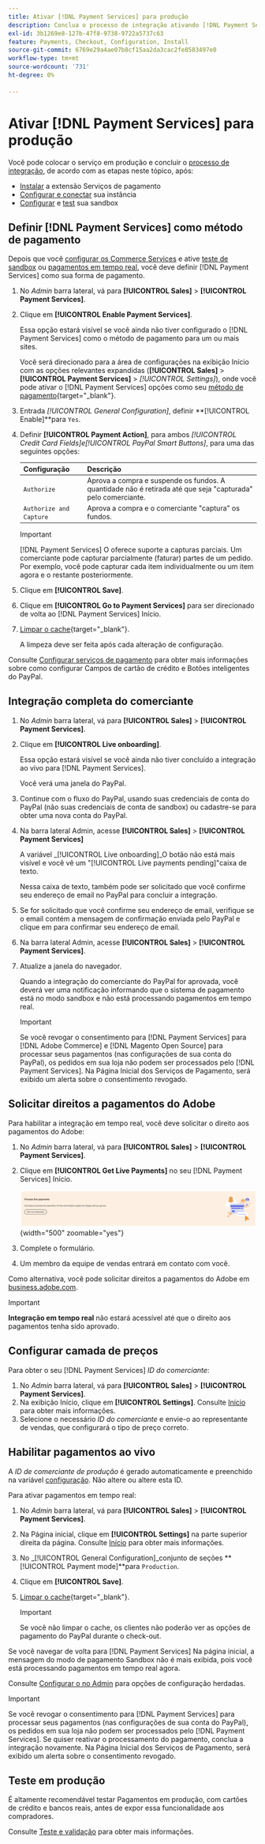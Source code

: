 ```yaml
---
title: Ativar [!DNL Payment Services] para produção
description: Conclua o processo de integração ativando [!DNL Payment Services] para produção.
exl-id: 3b1269e8-127b-47f8-9738-9722a5737c63
feature: Payments, Checkout, Configuration, Install
source-git-commit: 6769e29a4ae07b8cf15aa2da3cac2fe8583497e0
workflow-type: tm+mt
source-wordcount: '731'
ht-degree: 0%

---
```


# Ativar [!DNL Payment Services] para produção

Você pode colocar o serviço em produção e concluir o [processo de integração](onboard.md), de acordo com as etapas neste tópico, após:

* [Instalar](install.md) a extensão Serviços de pagamento
* [Configurar e conectar](connect.md) sua instância
* [Configurar](sandbox.md) e [test](test-validate.md) sua sandbox

## Definir [!DNL Payment Services] como método de pagamento

Depois que você [configurar os Commerce Services](connect.md#configure-commerce-services) e ative [teste de sandbox](sandbox.md#enable-sandbox-testing) ou [pagamentos em tempo real](#enable-live-payments), você deve definir [!DNL Payment Services] como sua forma de pagamento.

1. No _Admin_ barra lateral, vá para **[!UICONTROL Sales]** > **[!UICONTROL Payment Services]**.
1. Clique em **[!UICONTROL Enable Payment Services]**.

   Essa opção estará visível se você ainda não tiver configurado o [!DNL Payment Services] como o método de pagamento para um ou mais sites.

   Você será direcionado para a área de configurações na exibição Início com as opções relevantes expandidas (**[!UICONTROL Sales]** > **[!UICONTROL Payment Services]** > _[!UICONTROL Settings]_), onde você pode ativar o [!DNL Payment Services] opções como seu [método de pagamento](https://docs.magento.com/user-guide/configuration/sales/payment-methods.html){target="_blank"}.

1. Entrada _[!UICONTROL General Configuration]_, definir **[!UICONTROL Enable]**para `Yes`.
1. Definir **[!UICONTROL Payment Action]**, para ambos _[!UICONTROL Credit Card Fields]_e_[!UICONTROL PayPal Smart Buttons]_, para uma das seguintes opções:

   | Configuração | Descrição |
   |---|---|
   | `Authorize` | Aprova a compra e suspende os fundos. A quantidade não é retirada até que seja &quot;capturada&quot; pelo comerciante. |
   | `Authorize and Capture` | Aprova a compra e o comerciante &quot;captura&quot; os fundos. |

   >[!IMPORTANT]
   >
   >[!DNL Payment Services] O oferece suporte a capturas parciais. Um comerciante pode capturar parcialmente (faturar) partes de um pedido. Por exemplo, você pode capturar cada item individualmente ou um item agora e o restante posteriormente.

1. Clique em **[!UICONTROL Save]**.
1. Clique em **[!UICONTROL Go to Payment Services]** para ser direcionado de volta ao [!DNL Payment Services] Início.
1. [Limpar o cache](https://docs.magento.com/user-guide/system/cache-management.html){target="_blank"}.

   A limpeza deve ser feita após cada alteração de configuração.

Consulte [Configurar serviços de pagamento](settings.md) para obter mais informações sobre como configurar Campos de cartão de crédito e Botões inteligentes do PayPal.

## Integração completa do comerciante

1. No _Admin_ barra lateral, vá para **[!UICONTROL Sales]** > **[!UICONTROL Payment Services]**.
1. Clique em **[!UICONTROL Live onboarding]**.

   Essa opção estará visível se você ainda não tiver concluído a integração ao vivo para [!DNL Payment Services].

   Você verá uma janela do PayPal.

1. Continue com o fluxo do PayPal, usando suas credenciais de conta do PayPal (não suas credenciais de conta de sandbox) ou cadastre-se para obter uma nova conta do PayPal.
1. Na barra lateral Admin, acesse **[!UICONTROL Sales]** > **[!UICONTROL Payment Services]**

   A variável _[!UICONTROL Live onboarding]_O botão não está mais visível e você vê um &quot;[!UICONTROL Live payments pending]&quot;caixa de texto.

   Nessa caixa de texto, também pode ser solicitado que você confirme seu endereço de email no PayPal para concluir a integração.

1. Se for solicitado que você confirme seu endereço de email, verifique se o email contém a mensagem de confirmação enviada pelo PayPal e clique em para confirmar seu endereço de email.
1. Na barra lateral Admin, acesse **[!UICONTROL Sales]** > **[!UICONTROL Payment Services]**.
1. Atualize a janela do navegador.

   Quando a integração do comerciante do PayPal for aprovada, você deverá ver uma notificação informando que o sistema de pagamento está no modo sandbox e não está processando pagamentos em tempo real.

   >[!IMPORTANT]
   >
   >Se você revogar o consentimento para [!DNL Payment Services] para [!DNL Adobe Commerce] e [!DNL Magento Open Source] para processar seus pagamentos (nas configurações de sua conta do PayPal), os pedidos em sua loja não podem ser processados pelo [!DNL Payment Services]. Na Página Inicial dos Serviços de Pagamento, será exibido um alerta sobre o consentimento revogado.

## Solicitar direitos a pagamentos do Adobe

Para habilitar a integração em tempo real, você deve solicitar o direito aos pagamentos do Adobe:

1. No _Admin_ barra lateral, vá para **[!UICONTROL Sales]** > **[!UICONTROL Payment Services]**.
1. Clique em **[!UICONTROL Get Live Payments]** no seu [!DNL Payment Services] Início.

   ![Direitos da solicitação](assets/request-entitlements.png){width="500" zoomable="yes"}

1. Complete o formulário.
1. Um membro da equipe de vendas entrará em contato com você.

Como alternativa, você pode solicitar direitos a pagamentos do Adobe em [business.adobe.com](https://business.adobe.com/resources/payment-services.html).

>[!IMPORTANT]
>
>**Integração em tempo real** não estará acessível até que o direito aos pagamentos tenha sido aprovado.

## Configurar camada de preços

Para obter o seu [!DNL Payment Services] _ID do comerciante_:


1. No _Admin_ barra lateral, vá para **[!UICONTROL Sales]** > **[!UICONTROL Payment Services]**.
1. Na exibição Início, clique em **[!UICONTROL Settings]**. Consulte [Início](payments-home.md) para obter mais informações.
1. Selecione o necessário _ID do comerciante_ e envie-o ao representante de vendas, que configurará o tipo de preço correto.

## Habilitar pagamentos ao vivo

A _ID de comerciante de produção_ é gerado automaticamente e preenchido na variável [configuração](configure-admin.md). Não altere ou altere esta ID.

Para ativar pagamentos em tempo real:

1. No _Admin_ barra lateral, vá para **[!UICONTROL Sales]** > **[!UICONTROL Payment Services]**.
1. Na Página inicial, clique em **[!UICONTROL Settings]** na parte superior direita da página. Consulte [Início](payments-home.md) para obter mais informações.
1. No _[!UICONTROL General Configuration]_conjunto de seções **[!UICONTROL Payment mode]**para `Production`.
1. Clique em **[!UICONTROL Save]**.
1. [Limpar o cache](https://docs.magento.com/user-guide/system/cache-management.html){target="_blank"}.

   >[!IMPORTANT]
   >
   >Se você não limpar o cache, os clientes não poderão ver as opções de pagamento do PayPal durante o check-out.

Se você navegar de volta para [!DNL Payment Services] Na página inicial, a mensagem do modo de pagamento Sandbox não é mais exibida, pois você está processando pagamentos em tempo real agora.

Consulte [Configurar o no Admin](configure-admin.md) para opções de configuração herdadas.

>[!IMPORTANT]
>
>Se você revogar o consentimento para [!DNL Payment Services] para processar seus pagamentos (nas configurações de sua conta do PayPal), os pedidos em sua loja não podem ser processados pelo [!DNL Payment Services]. Se quiser reativar o processamento do pagamento, conclua a integração novamente. Na Página Inicial dos Serviços de Pagamento, será exibido um alerta sobre o consentimento revogado.

## Teste em produção

É altamente recomendável testar Pagamentos em produção, com cartões de crédito e bancos reais, antes de expor essa funcionalidade aos compradores.

Consulte [Teste e validação](test-validate.md) para obter mais informações.
